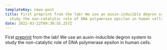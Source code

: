 ```yaml
---
templateKey: news-post
title: First preprint from the lab! We use an auxin-inducible degron system to
  study the non-catalytic role of DNA polymerase epsilon in human cells.
date: 2022-03-22T09:30:55.257Z
---
```

First [preprint](https://www.biorxiv.org/content/10.1101/2022.03.21.485102v1) from the lab! We use an auxin-inducible degron system to study the non-catalytic role of DNA polymerase epsilon in human cells.